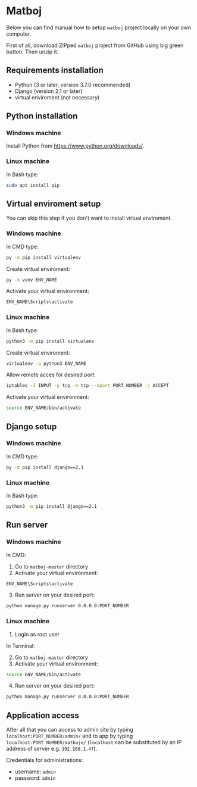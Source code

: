 # Matboj

Below you can find manual how to setup `matboj` project locally on your own computer.

First of all, download ZIPped `matboj` project from GitHub using big green button. Then unzip it.

## Requirements installation

 - Python (3 or later, version 3.7.0 recommended)
 - Django (version 2.1 or later)
 - virtual enviroment (not necessary)


## Python installation

### Windows machine
Install Python from https://www.python.org/downloads/.

### Linux machine
In Bash type:

```bash
sudo apt install pip
```


## Virtual enviroment setup

You can skip this step if you don't want to install virtual enviroment.

### Windows machine
In CMD type:

```cmd
py -m pip install virtualenv
```

Create virtual enviroment:
```cmd
py -m venv ENV_NAME
```

Activate your virtual environment:
```cmd
ENV_NAME\Scripts\activate
```

### Linux machine
In Bash type:

```bash
python3 -m pip install virtualenv
```

Create virtual enviroment:
```cmd
virtualenv -p python3 ENV_NAME
```

Allow remote acces for desired port:
```bash
iptables -I INPUT -p tcp -m tcp --dport PORT_NUMBER -j ACCEPT
```

Activate your virtual environment:
```bash
source ENV_NAME/bin/activate
```


## Django setup

### Windows machine
In CMD type:

```cmd
py -m pip install django==2.1
```

### Linux machine
In Bash type:

```bash
python3 -m pip install Django==2.1
```


## Run server

### Windows machine

In CMD:

1. Go to `matboj-master` directory
2. Activate your virtual environment:
```cmd
ENV_NAME\Scripts\activate
```
3. Run server on your desired port:
```cmd
python manage.py runserver 0.0.0.0:PORT_NUMBER
```

### Linux machine

1. Login as root user

In Terminal:

2. Go to `matboj-master` directory
3. Activate your virtual environment:
```bash
source ENV_NAME/bin/activate
```
4. Run server on your desired port:
```bash
python manage.py runserver 0.0.0.0:PORT_NUMBER
```

## Application access

After all that you can access to admin site by typing `localhost:PORT_NUMBER/admin/` and to app by typing `localhost:PORT_NUMBER/matboje/` (`localhost` can be substituted by an IP address of server e.g. `192.168.1.47`).

Credentials for administrations:
 - username: `admin`
 - password: `admin`
